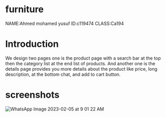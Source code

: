 # furniture

NAME:Ahmed mohamed yusuf
ID:c119474
CLASS:Ca194


# Introduction
  
We design two pages one is the product page with a search bar at the top then the category list at the end list of products. And another one is the details page provides you more details about the product like price, long description, at the bottom chat, and add to cart button.

# screenshots


![WhatsApp Image 2023-02-05 at 9 01 22 AM](https://user-images.githubusercontent.com/124484416/216805333-1fabffb1-96a7-40b7-9218-b70315b7c13f.jpeg)
